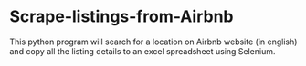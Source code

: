 # Scrape-listings-from-Airbnb
This python program will search for a location on Airbnb website (in english) and copy all the listing details to an excel spreadsheet using Selenium.

